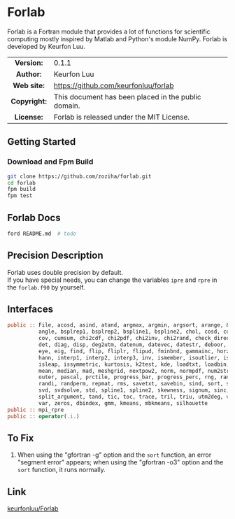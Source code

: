 # Forlab
Forlab is a Fortran module that provides a lot of functions for scientific computing mostly inspired by Matlab and Python's module NumPy.
Forlab is developed by Keurfon Luu.

| | |  
|:-:|---|
| **Version:** | 0.1.1 |
| **Author:** | Keurfon Luu |
| **Web site:** | https://github.com/keurfonluu/forlab |
| **Copyright:** | This document has been placed in the public domain. |
| **License:** | Forlab is released under the MIT License. |

## Getting Started
### Download and Fpm Build
```bash
git clone https://github.com/zoziha/forlab.git
cd forlab
fpm build
fpm test
```
## Forlab Docs
```bash
ford README.md  # todo
```
## Precision Description
Forlab uses double precision by default.  
If you have special needs, you can change the variables `ipre` and `rpre` in the `forlab.f90` by yourself.

## Interfaces
```fortran
public :: File, acosd, asind, atand, argmax, argmin, argsort, arange, &
          angle, bsplrep1, bsplrep2, bspline1, bspline2, chol, cosd, countlines, &
          cov, cumsum, chi2cdf, chi2pdf, chi2inv, chi2rand, check_directory, &
          det, diag, disp, deg2utm, datenum, datevec, datestr, deboor, diff, &
          eye, eig, find, flip, fliplr, flipud, fminbnd, gammainc, horzcat, &
          hann, interp1, interp2, interp3, inv, ismember, isoutlier, issquare, &
          isleap, issymmetric, kurtosis, k2test, kde, loadtxt, loadbin, linspace, &
          mean, median, mad, meshgrid, nextpow2, norm, normpdf, num2str, ones, &
          outer, pascal, prctile, progress_bar, progress_perc, rng, randu, randn, &
          randi, randperm, repmat, rms, savetxt, savebin, sind, sort, solve, &
          svd, svdsolve, std, spline1, spline2, skewness, signum, sinc, &
          split_argument, tand, tic, toc, trace, tril, triu, utm2deg, vertcat, &
          var, zeros, dbindex, gmm, kmeans, mbkmeans, silhouette
public :: mpi_rpre
public :: operator(.i.)

```

## To Fix
1. When using the "gfortran -g" option and the `sort` function, an error "segment error" appears; when using the "gfortran -o3"  option and the `sort` function, it runs normally.

## Link
[keurfonluu/Forlab](https://github.com/keurfonluu/Forlab)
